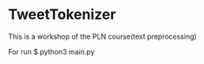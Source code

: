 # TweetTokenizer
This is a workshop of the PLN course(text preprocessing)



For run $ python3 main.py
